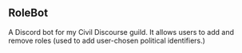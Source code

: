 RoleBot
------

A Discord bot for my Civil Discourse guild. It allows users to add and remove roles (used to add user-chosen political identifiers.)
